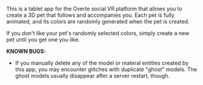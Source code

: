 This is a tablet app for the Overte social VR platform that allows you to create a 3D pet that follows and accompanies you. Each pet is fully animated, and its colors are randomly generated when the pet is created.

If you don't like your pet's randomly selected colors, simply create a new pet until you get one you like.


**KNOWN BUGS:** 
- If you manually delete any of the model or materal entities created by this app, you may encounter glitches with duplicate "ghost" models. The ghost models usually disappear after a server restart, though.
